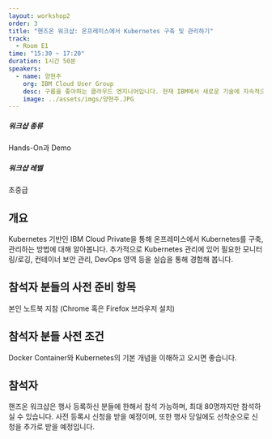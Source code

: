 ```yaml
---
layout: workshop2
order: 3
title: "핸즈온 워크샵: 온프레미스에서 Kubernetes 구축 및 관리하기"
track:
  - Room E1
time: "15:30 ~ 17:20"
duration: 1시간 50분
speakers:
  - name: 양현주
    org: IBM Cloud User Group
    desc: 구름을 좋아하는 클라우드 엔지니어입니다. 현재 IBM에서 새로운 기술에 지속적으로 도전하고 있으며, 클라우드 네이티브와 마이크로서비스로의 여정을 그려나가고 있습니다. 그 중심에 있는 Kubernetes에 대해 함께 이야기 하고 싶습니다. 
    image: ../assets/imgs/양현주.JPG
---
```


##### 워크샵 종류

Hands-On과 Demo

##### 워크샵 레벨

초중급


## 개요
Kubernetes 기반인 IBM Cloud Private을 통해 온프레미스에서 Kubernetes를 구축, 관리하는 방법에 대해 알아봅니다. 추가적으로 Kubernetes 관리에 있어 필요한 모니터링/로깅, 컨테이너 보안 관리, DevOps 영역 등을 실습을 통해 경험해 봅니다.

## 참석자 분들의 사전 준비 항목
본인 노트북 지참 (Chrome 혹은 Firefox 브라우저 설치)

## 참석자 분들 사전 조건
Docker Container와 Kubernetes의 기본 개념을 이해하고 오시면 좋습니다.

## 참석자 
핸즈온 워크샵은 행사 등록하신 분들에 한해서 참석 가능하며, 최대 80명까지만 참석하실 수 있습니다.
사전 등록시 신청을 받을 예정이며, 또한 행사 당일에도 선착순으로 신청을 추가로 받을 예정입니다.